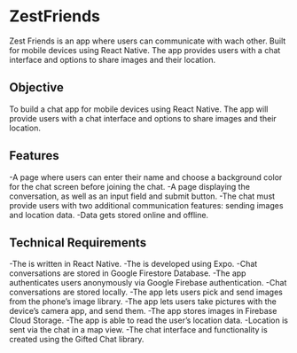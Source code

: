 # ZestFriends

Zest Friends is an app where users can communicate with wach other. Built for mobile devices using React Native. The app provides users with a chat interface and options to share images and their location.


## Objective
To build a chat app for mobile devices using React Native. The app will provide users with a chat interface and options to share images and their location.

## Features
-A page where users can enter their name and choose a background color for the chat screen before joining the chat. 
-A page displaying the conversation, as well as an input field and submit button. 
-The chat must provide users with two additional communication features: sending images and location data. 
-Data gets stored online and offline.

## Technical Requirements
-The is written in React Native. 
-The is developed using Expo. 
-Chat conversations are stored in Google Firestore Database. 
-The app authenticates users anonymously via Google Firebase authentication. 
-Chat conversations are stored locally. 
-The app lets users pick and send images from the phone’s image library. 
-The app lets users take pictures with the device’s camera app, and send them. 
-The app stores images in Firebase Cloud Storage. 
-The app is able to read the user’s location data.
-Location is sent via the chat in a map view. 
-The chat interface and functionality is created using the Gifted Chat library. 
